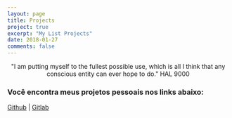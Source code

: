 ```yaml
---
layout: page
title: Projects
project: true
excerpt: "My List Projects"
date: 2018-01-27
comments: false
---
```


<center>"I am putting myself to the fullest possible use, which is all I think that any conscious entity can ever hope to do." HAL 9000</center>

### Você encontra meus projetos pessoais nos links abaixo:

[Github](https://github.com/atmosmaciel) | [Gitlab](https://gitlab.com/atmosmaciel)
